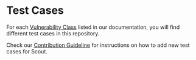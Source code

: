 # Test Cases

For each [Vulnerability Class](https://coinfabrik.github.io/scout-soroban/docs/vulnerabilities#vulnerability-classes) listed in our documentation, you will find different test cases in this repository.

Check our [Contribution Guideline](https://coinfabrik.github.io/scout-soroban/docs/contribute) for instructions on how to add new test cases for Scout.